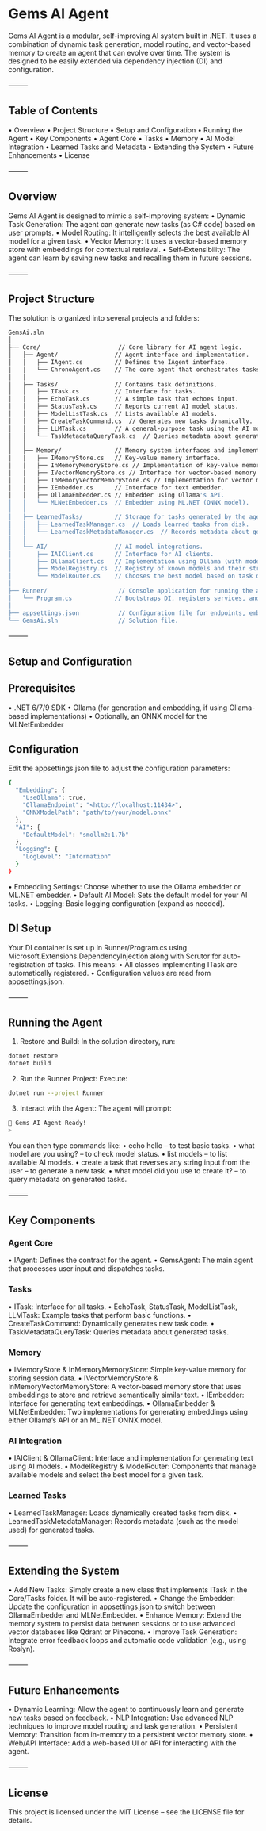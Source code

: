 # Gems AI Agent

Gems AI Agent is a modular, self-improving AI system built in .NET. It uses a combination of dynamic task generation, model routing, and vector-based memory to create an agent that can evolve over time. The system is designed to be easily extended via dependency injection (DI) and configuration.

⸻

## Table of Contents

 • Overview
 • Project Structure
 • Setup and Configuration
 • Running the Agent
 • Key Components
 • Agent Core
 • Tasks
 • Memory
 • AI Model Integration
 • Learned Tasks and Metadata
 • Extending the System
 • Future Enhancements
 • License

⸻

## Overview

Gems AI Agent is designed to mimic a self-improving system:
 • Dynamic Task Generation: The agent can generate new tasks (as C# code) based on user prompts.
 • Model Routing: It intelligently selects the best available AI model for a given task.
 • Vector Memory: It uses a vector-based memory store with embeddings for contextual retrieval.
 • Self-Extensibility: The agent can learn by saving new tasks and recalling them in future sessions.

⸻

## Project Structure

The solution is organized into several projects and folders:

``` bash
GemsAi.sln
│
├── Core/                      // Core library for AI agent logic.
│   ├── Agent/                // Agent interface and implementation.
│   │   ├── IAgent.cs         // Defines the IAgent interface.
│   │   └── ChronoAgent.cs    // The core agent that orchestrates tasks.
│   │
│   ├── Tasks/                // Contains task definitions.
│   │   ├── ITask.cs          // Interface for tasks.
│   │   ├── EchoTask.cs       // A simple task that echoes input.
│   │   ├── StatusTask.cs     // Reports current AI model status.
│   │   ├── ModelListTask.cs  // Lists available AI models.
│   │   ├── CreateTaskCommand.cs  // Generates new tasks dynamically.
│   │   ├── LLMTask.cs        // A general-purpose task using the AI model.
│   │   └── TaskMetadataQueryTask.cs  // Queries metadata about generated tasks.
│   │
│   ├── Memory/               // Memory system interfaces and implementations.
│   │   ├── IMemoryStore.cs   // Key-value memory interface.
│   │   ├── InMemoryMemoryStore.cs // Implementation of key-value memory.
│   │   ├── IVectorMemoryStore.cs // Interface for vector-based memory.
│   │   ├── InMemoryVectorMemoryStore.cs // Implementation for vector memory.
│   │   ├── IEmbedder.cs      // Interface for text embedder.
│   │   ├── OllamaEmbedder.cs // Embedder using Ollama's API.
│   │   └── MLNetEmbedder.cs  // Embedder using ML.NET (ONNX model).
│   │
│   ├── LearnedTasks/         // Storage for tasks generated by the agent.
│   │   ├── LearnedTaskManager.cs  // Loads learned tasks from disk.
│   │   └── LearnedTaskMetadataManager.cs  // Records metadata about generated tasks.
│   │
│   └── AI/                   // AI model integrations.
│       ├── IAIClient.cs      // Interface for AI clients.
│       ├── OllamaClient.cs   // Implementation using Ollama (with model routing).
│       ├── ModelRegistry.cs  // Registry of known models and their strengths.
│       └── ModelRouter.cs    // Chooses the best model based on task description.
│
├── Runner/                    // Console application for running the agent.
│   └── Program.cs            // Bootstraps DI, registers services, and runs the main loop.
│
├── appsettings.json           // Configuration file for endpoints, embedder selection, etc.
└── GemsAi.sln                 // Solution file.
```

⸻

## Setup and Configuration

## Prerequisites

 • .NET 6/7/9 SDK
 • Ollama (for generation and embedding, if using Ollama-based implementations)
 • Optionally, an ONNX model for the MLNetEmbedder

## Configuration

Edit the appsettings.json file to adjust the configuration parameters:

```bash
{
  "Embedding": {
    "UseOllama": true,
    "OllamaEndpoint": "<http://localhost:11434>",
    "ONNXModelPath": "path/to/your/model.onnx"
  },
  "AI": {
    "DefaultModel": "smollm2:1.7b"
  },
  "Logging": {
    "LogLevel": "Information"
  }
}
```

 • Embedding Settings: Choose whether to use the Ollama embedder or ML.NET embedder.
 • Default AI Model: Sets the default model for your AI tasks.
 • Logging: Basic logging configuration (expand as needed).

## DI Setup

Your DI container is set up in Runner/Program.cs using Microsoft.Extensions.DependencyInjection along with Scrutor for auto-registration of tasks. This means:
 • All classes implementing ITask are automatically registered.
 • Configuration values are read from appsettings.json.

⸻

## Running the Agent

 1. Restore and Build:
In the solution directory, run:

```bash
dotnet restore
dotnet build
```

 2. Run the Runner Project:
Execute:

```bash
dotnet run --project Runner
```

 3. Interact with the Agent:
The agent will prompt:

```bash
🤖 Gems AI Agent Ready!
>
```

You can then type commands like:
 • echo hello – to test basic tasks.
 • what model are you using? – to check model status.
 • list models – to list available AI models.
 • create a task that reverses any string input from the user – to generate a new task.
 • what model did you use to create it? – to query metadata on generated tasks.

⸻

## Key Components

### Agent Core

 • IAgent: Defines the contract for the agent.
 • GemsAgent: The main agent that processes user input and dispatches tasks.

### Tasks

 • ITask: Interface for all tasks.
 • EchoTask, StatusTask, ModelListTask, LLMTask: Example tasks that perform basic functions.
 • CreateTaskCommand: Dynamically generates new task code.
 • TaskMetadataQueryTask: Queries metadata about generated tasks.

### Memory

 • IMemoryStore & InMemoryMemoryStore: Simple key-value memory for storing session data.
 • IVectorMemoryStore & InMemoryVectorMemoryStore: A vector-based memory store that uses embeddings to store and retrieve semantically similar text.
 • IEmbedder: Interface for generating text embeddings.
 • OllamaEmbedder & MLNetEmbedder: Two implementations for generating embeddings using either Ollama’s API or an ML.NET ONNX model.

### AI Integration

 • IAIClient & OllamaClient: Interface and implementation for generating text using AI models.
 • ModelRegistry & ModelRouter: Components that manage available models and select the best model for a given task.

### Learned Tasks

 • LearnedTaskManager: Loads dynamically created tasks from disk.
 • LearnedTaskMetadataManager: Records metadata (such as the model used) for generated tasks.

⸻

## Extending the System

 • Add New Tasks: Simply create a new class that implements ITask in the Core/Tasks folder. It will be auto-registered.
 • Change the Embedder: Update the configuration in appsettings.json to switch between OllamaEmbedder and MLNetEmbedder.
 • Enhance Memory: Extend the memory system to persist data between sessions or to use advanced vector databases like Qdrant or Pinecone.
 • Improve Task Generation: Integrate error feedback loops and automatic code validation (e.g., using Roslyn).

⸻

## Future Enhancements

 • Dynamic Learning: Allow the agent to continuously learn and generate new tasks based on feedback.
 • NLP Integration: Use advanced NLP techniques to improve model routing and task generation.
 • Persistent Memory: Transition from in-memory to a persistent vector memory store.
 • Web/API Interface: Add a web-based UI or API for interacting with the agent.

⸻

## License

This project is licensed under the MIT License – see the LICENSE file for details.

